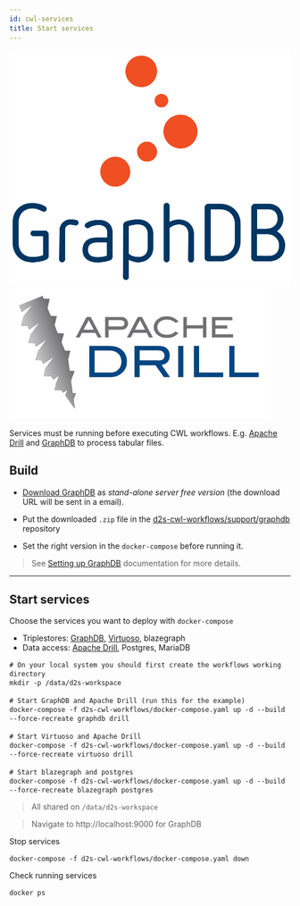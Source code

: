```yaml
---
id: cwl-services
title: Start services
---
```


[![GraphDB](/img/graphdb-logo.png)](https://ontotext.com/products/graphdb/)
[![Apache Drill](/img/drill-logo.png)](https://github.com/amalic/apache-drill)



Services must be running before executing CWL workflows. E.g. [Apache Drill](https://github.com/amalic/apache-drill) and [GraphDB](https://github.com/MaastrichtU-IDS/graphdb/) to process tabular files.



## Build

* [Download GraphDB](https://ontotext.com/products/graphdb/) as *stand-alone server free version* (the download URL will be sent in a email). 

* Put the downloaded `.zip` file in the [d2s-cwl-workflows/support/graphdb](https://github.com/MaastrichtU-IDS/d2s-cwl-workflows/tree/master/support) repository

* Set the right version in the `docker-compose` before running it.

> See [Setting up GraphDB](/docs/guide-graphdb) documentation for more details.

---

## Start services

Choose the services you want to deploy with `docker-compose`

* Triplestores: [GraphDB](https://github.com/MaastrichtU-IDS/graphdb), [Virtuoso](https://hub.docker.com/r/tenforce/virtuoso/), blazegraph
* Data access: [Apache Drill](https://github.com/amalic/apache-drill), Postgres, MariaDB

```shell
# On your local system you should first create the workflows working directory
mkdir -p /data/d2s-workspace

# Start GraphDB and Apache Drill (run this for the example)
docker-compose -f d2s-cwl-workflows/docker-compose.yaml up -d --build --force-recreate graphdb drill

# Start Virtuoso and Apache Drill
docker-compose -f d2s-cwl-workflows/docker-compose.yaml up -d --build --force-recreate virtuoso drill

# Start blazegraph and postgres
docker-compose -f d2s-cwl-workflows/docker-compose.yaml up -d --build --force-recreate blazegraph postgres
```

> All shared on `/data/d2s-workspace`

>  Navigate to http://localhost:9000 for GraphDB

Stop services

```shell
docker-compose -f d2s-cwl-workflows/docker-compose.yaml down
```

Check running services

```shell
docker ps
```